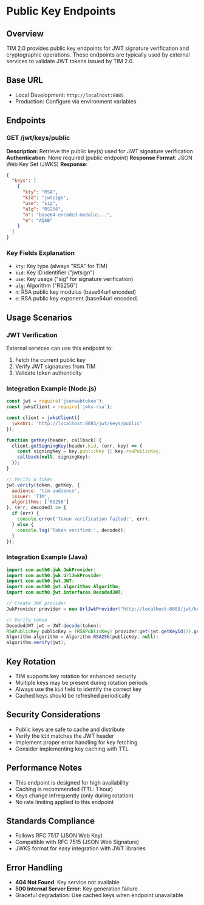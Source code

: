 # Public Key Endpoints

## Overview
TIM 2.0 provides public key endpoints for JWT signature verification and cryptographic operations. These endpoints are typically used by external services to validate JWT tokens issued by TIM 2.0.

## Base URL
- Local Development: `http://localhost:8085`
- Production: Configure via environment variables

## Endpoints

### GET /jwt/keys/public
**Description**: Retrieve the public key(s) used for JWT signature verification
**Authentication**: None required (public endpoint)
**Response Format**: JSON Web Key Set (JWKS)
**Response**:
```json
{
  "keys": [
    {
      "kty": "RSA",
      "kid": "jwtsign",
      "use": "sig",
      "alg": "RS256",
      "n": "base64-encoded-modulus...",
      "e": "AQAB"
    }
  ]
}
```

### Key Fields Explanation
- `kty`: Key type (always "RSA" for TIM)
- `kid`: Key ID identifier ("jwtsign")
- `use`: Key usage ("sig" for signature verification)
- `alg`: Algorithm ("RS256")
- `n`: RSA public key modulus (base64url encoded)
- `e`: RSA public key exponent (base64url encoded)

## Usage Scenarios

### JWT Verification
External services can use this endpoint to:
1. Fetch the current public key
2. Verify JWT signatures from TIM
3. Validate token authenticity

### Integration Example (Node.js)
```javascript
const jwt = require('jsonwebtoken');
const jwksClient = require('jwks-rsa');

const client = jwksClient({
  jwksUri: 'http://localhost:8085/jwt/keys/public'
});

function getKey(header, callback) {
  client.getSigningKey(header.kid, (err, key) => {
    const signingKey = key.publicKey || key.rsaPublicKey;
    callback(null, signingKey);
  });
}

// Verify a token
jwt.verify(token, getKey, {
  audience: 'tim-audience',
  issuer: 'TIM',
  algorithms: ['RS256']
}, (err, decoded) => {
  if (err) {
    console.error('Token verification failed:', err);
  } else {
    console.log('Token verified:', decoded);
  }
});
```

### Integration Example (Java)
```java
import com.auth0.jwk.JwkProvider;
import com.auth0.jwk.UrlJwkProvider;
import com.auth0.jwt.JWT;
import com.auth0.jwt.algorithms.Algorithm;
import com.auth0.jwt.interfaces.DecodedJWT;

// Create JWK provider
JwkProvider provider = new UrlJwkProvider("http://localhost:8085/jwt/keys/public");

// Verify token
DecodedJWT jwt = JWT.decode(token);
RSAPublicKey publicKey = (RSAPublicKey) provider.get(jwt.getKeyId()).getPublicKey();
Algorithm algorithm = Algorithm.RSA256(publicKey, null);
algorithm.verify(jwt);
```

## Key Rotation
- TIM supports key rotation for enhanced security
- Multiple keys may be present during rotation periods
- Always use the `kid` field to identify the correct key
- Cached keys should be refreshed periodically

## Security Considerations
- Public keys are safe to cache and distribute
- Verify the `kid` matches the JWT header
- Implement proper error handling for key fetching
- Consider implementing key caching with TTL

## Performance Notes
- This endpoint is designed for high availability
- Caching is recommended (TTL: 1 hour)
- Keys change infrequently (only during rotation)
- No rate limiting applied to this endpoint

## Standards Compliance
- Follows RFC 7517 (JSON Web Key)
- Compatible with RFC 7515 (JSON Web Signature)
- JWKS format for easy integration with JWT libraries

## Error Handling
- **404 Not Found**: Key service not available
- **500 Internal Server Error**: Key generation failure
- Graceful degradation: Use cached keys when endpoint unavailable